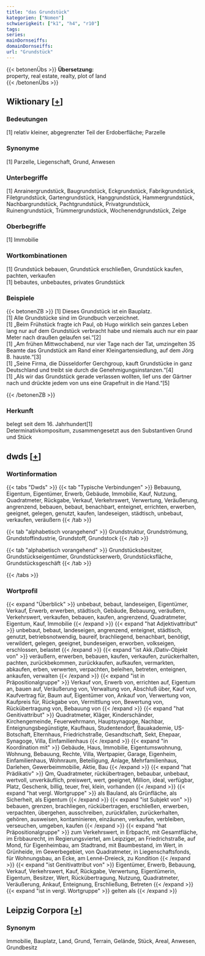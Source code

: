 ```yaml
---
title: "das Grundstück"
kategorien: ["Nomen"]
schwierigkeit: ["k1", "h4", "r10"]
tags:
series:
mainDornseiffs:
domainDornseiffs:
url: "Grundstück"
---
```


{{< betonenÜbs >}}
**Übersetzung:**  
property, real estate, realty, plot  of land  
{{< /betonenÜbs >}}

## Wiktionary [[+](https://de.wiktionary.org/wiki/Grundstück)]

### Bedeutungen
[1] relativ kleiner, abgegrenzter Teil der Erdoberfläche; Parzelle  

### Synonyme
[1] Parzelle, Liegenschaft, Grund, Anwesen  

### Unterbegriffe
[1] Anrainergrundstück, Baugrundstück, Eckgrundstück, Fabrikgrundstück, Filetgrundstück, Gartengrundstück, Hanggrundstück, Hammergrundstück, Nachbargrundstück, Pachtgrundstück, Privatgrundstück, Ruinengrundstück, Trümmergrundstück, Wochenendgrundstück, Zelge  

### Oberbegriffe
[1] Immobilie  

### Wortkombinationen
[1] Grundstück bebauen, Grundstück erschließen, Grundstück kaufen, pachten, verkaufen  
[1] bebautes, unbebautes, privates Grundstück  

### Beispiele
{{< betonenZB >}}
[1] Dieses Grundstück ist ein Bauplatz.  
[1] Alle Grundstücke sind im Grundbuch verzeichnet.  
[1] „Beim Frühstück fragte ich Paul, ob Hugo wirklich sein ganzes Leben lang nur auf dem Grundstück verbracht habe und niemals auch nur ein paar Meter nach draußen gelaufen sei.“[2]  
[1] „Am frühen Mittwochabend, nur vier Tage nach der Tat, umzingelten 35 Beamte das Grundstück am Rand einer Kleingartensiedlung, auf dem Jörg B. hauste.“[3]  
[1] „Seine Firma, die Düsseldorfer Gerchgroup, kauft Grundstücke in ganz Deutschland und treibt sie durch die Genehmigungsinstanzen.“[4]  
[1] „Als wir das Grundstück gerade verlassen wollten, lief uns der Gärtner nach und drückte jedem von uns eine Grapefruit in die Hand.“[5]  

{{< /betonenZB >}}
### Herkunft
belegt seit dem 16. Jahrhundert[1]  
Determinativkompositum, zusammengesetzt aus den Substantiven Grund und Stück  



## dwds [[+](https://www.dwds.de/wb/Grundstück)]

### Wortinformation
{{< tabs "Dwds" >}}
{{< tab "Typische Verbindungen" >}}
Bebauung, Eigentum, Eigentümer, Erwerb, Gebäude, Immobilie, Kauf, Nutzung, Quadratmeter, Rückgabe, Verkauf, Verkehrswert, Verwertung, Veräußerung, angrenzend, bebauen, bebaut, benachbart, enteignet, errichten, erwerben, geeignet, gelegen, genutzt, kaufen, landeseigen, städtisch, unbebaut, verkaufen, veräußern
{{< /tab >}}

{{< tab "alphabetisch vorangehend" >}}
Grundstruktur, Grundströmung, Grundstoffindustrie, Grundstoff, Grundstock
{{< /tab >}}

{{< tab "alphabetisch vorangehend" >}}
Grundstücksbesitzer, Grundstückseigentümer, Grundstückserwerb, Grundstücksfläche, Grundstücksgeschäft
{{< /tab >}}

{{< /tabs >}}

### Wortprofil
{{< expand "Überblick" >}} unbebaut, bebaut, landeseigen, Eigentümer, Verkauf, Erwerb, erwerben, städtisch, Gebäude, Bebauung, veräußern, Verkehrswert, verkaufen, bebauen, kaufen, angrenzend, Quadratmeter, Eigentum, Kauf, Immobilie {{< /expand >}}
{{< expand "hat Adjektivattribut" >}} unbebaut, bebaut, landeseigen, angrenzend, enteignet, städtisch, genutzt, betriebsnotwendig, baureif, brachliegend, benachbart, benötigt, verwildert, gelegen, geeignet, bundeseigen, erworben, volkseigen, erschlossen, belastet {{< /expand >}}
{{< expand "ist Akk./Dativ-Objekt von" >}} veräußern, erwerben, bebauen, kaufen, verkaufen, zurückerhalten, pachten, zurückbekommen, zurückkaufen, aufkaufen, vermarkten, abkaufen, erben, verwerten, verpachten, beleihen, betreten, enteignen, ankaufen, verwalten {{< /expand >}}
{{< expand "ist in Präpositionalgruppe" >}} Verkauf von, Erwerb von, errichten auf, Eigentum an, bauen auf, Veräußerung von, Verwaltung von, Abschluß über, Kauf von, Kaufvertrag für, Baum auf, Eigentümer von, Ankauf von, Verwertung von, Kaufpreis für, Rückgabe von, Vermittlung von, Bewertung von, Rückübertragung von, Bebauung von {{< /expand >}}
{{< expand "hat Genitivattribut" >}} Quadratmeter, Kläger, Kinderschänder, Kirchengemeinde, Feuerwehrmann, Hauptsynagoge, Nachbar, Enteignungsbegünstigte, Kaufhaus, Studentendorf, Bauakademie, US-Botschaft, Elternhaus, Friedrichstraße, Gesandtschaft, Sekt, Ehepaar, Synagoge, Villa, Einfamilienhaus {{< /expand >}}
{{< expand "in Koordination mit" >}} Gebäude, Haus, Immobilie, Eigentumswohnung, Wohnung, Bebauung, Rechte, Villa, Wertpapier, Garage, Eigenheim, Einfamilienhaus, Wohnraum, Beteiligung, Anlage, Mehrfamilienhaus, Darlehen, Gewerbeimmobilie, Aktie, Bau {{< /expand >}}
{{< expand "hat Prädikativ" >}} Qm, Quadratmeter, rückübertragen, bebaubar, unbebaut, wertvoll, unverkäuflich, preiswert, wert, geeignet, Million, ideal, verfügbar, Platz, Geschenk, billig, teuer, frei, klein, vorhanden {{< /expand >}}
{{< expand "hat vergl. Wortgruppe" >}} als Bauland, als Grünfläche, als Sicherheit, als Eigentum {{< /expand >}}
{{< expand "ist Subjekt von" >}} bebauen, grenzen, brachliegen, rückübertragen, erschließen, erwerben, verpachten, übergehen, ausschreiben, zurückfallen, zurückerhalten, gehören, ausweisen, kontaminieren, einzäunen, verkaufen, verbleiben, verseuchen, umgeben, kaufen {{< /expand >}}
{{< expand "hat Präpositionalgruppe" >}} zum Verkehrswert, in Erbpacht, mit Gesamtfläche, im Erbbaurecht, im Regierungsviertel, am Leipziger, an Friedrichstraße, auf Mond, für Eigenheimbau, am Stadtrand, mit Baumbestand, im Wert, in Grünheide, im Gewerbegebiet, von Quadratmeter, in Liegenschaftsfonds, für Wohnungsbau, an Ecke, am Lenné-Dreieck, zu Kondition {{< /expand >}}
{{< expand "ist Genitivattribut von" >}} Eigentümer, Erwerb, Bebauung, Verkauf, Verkehrswert, Kauf, Rückgabe, Verwertung, Eigentümerin, Eigentum, Besitzer, Wert, Rückübertragung, Nutzung, Quadratmeter, Veräußerung, Ankauf, Enteignung, Erschließung, Betreten {{< /expand >}}
{{< expand "ist in vergl. Wortgruppe" >}} gelten als {{< /expand >}}

## Leipzig Corpora [[+](https://corpora.uni-leipzig.de/en/res?word=Grundstück&corpusId=deu_newscrawl-public_2018)]


### Synonym
Immobilie, Bauplatz, Land, Grund, Terrain, Gelände, Stück, Areal, Anwesen, Grundbesitz

